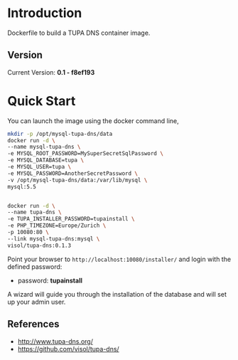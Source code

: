 # Introduction

Dockerfile to build a TUPA DNS container image.

## Version

Current Version: **0.1 - f8ef193**

# Quick Start

You can launch the image using the docker command line,

```bash
mkdir -p /opt/mysql-tupa-dns/data
docker run -d \
--name mysql-tupa-dns \
-e MYSQL_ROOT_PASSWORD=MySuperSecretSqlPassword \
-e MYSQL_DATABASE=tupa \
-e MYSQL_USER=tupa \
-e MYSQL_PASSWORD=AnotherSecretPassword \
-v /opt/mysql-tupa-dns/data:/var/lib/mysql \
mysql:5.5


docker run -d \
--name tupa-dns \
-e TUPA_INSTALLER_PASSWORD=tupainstall \
-e PHP_TIMEZONE=Europe/Zurich \
-p 10080:80 \
--link mysql-tupa-dns:mysql \
visol/tupa-dns:0.1.3
```

Point your browser to `http://localhost:10080/installer/` and login with the defined password:

* password: **tupainstall**

A wizard will guide you through the installation of the database and will set up your admin user.

## References
  * http://www.tupa-dns.org/
  * https://github.com/visol/tupa-dns/

